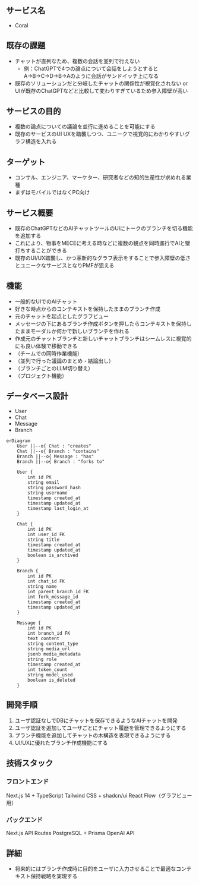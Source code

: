 ## サービス名
- CoraI

## 既存の課題

- チャットが直列なため、複数の会話を並列で行えない
    - 例：ChatGPTで4つの論点について会話をしようとするとA→B→C→D→B→Aのように会話がサンドイッチ上になる
- 既存のソリューションだと分岐したチャットの関係性が視覚化されない or UIが既存のChatGPTなどと比較して変わりすぎているため参入障壁が高い

## サービスの目的

- 複数の論点についての議論を並行に進めることを可能にする
- 既存のサービスのUI UXを踏襲しつつ、ユニークで視覚的にわかりやすいグラフ構造を入れる

## ターゲット

- コンサル、エンジニア、マーケター、研究者などの知的生産性が求めれる業種
- まずはモバイルではなくPC向け

## サービス概要

- 既存のChatGPTなどのAIチャットツールのUIにトークのブランチを切る機能を追加する
- これにより、物事をMECEに考える時などに複数の観点を同時進行でAIと壁打ちすることができる
- 既存のUI/UX踏襲し、かつ革新的なグラフ表示をすることで参入障壁の低さとユニークなサービスとなりPMFが狙える

## 機能

- 一般的なUIでのAIチャット
- 好きな時点からのコンテキストを保持したままのブランチ作成
- 元のチャットを起点としたグラフビュー
- メッセージの下にあるブランチ作成ボタンを押したらコンテキストを保持したままモーダルか何かで新しいブランチを作れる
- 作成元のチャットブランチと新しいチャットブランチはシームレスに視覚的にも良い体験で移動できる
- （チームでの同時作業機能）
- （並列で行った議論のまとめ・結論出し）
- （ブランチごとのLLM切り替え）
- （プロジェクト機能）

## データベース設計

- User
- Chat
- Message
- Branch
```
erDiagram
    User ||--o{ Chat : "creates"
    Chat ||--o{ Branch : "contains"
    Branch ||--o{ Message : "has"
    Branch ||--o{ Branch : "forks to"

    User {
        int id PK
        string email
        string password_hash
        string username
        timestamp created_at
        timestamp updated_at
        timestamp last_login_at
    }

    Chat {
        int id PK
        int user_id FK
        string title
        timestamp created_at
        timestamp updated_at
        boolean is_archived
    }

    Branch {
        int id PK
        int chat_id FK
        string name
        int parent_branch_id FK
        int fork_message_id
        timestamp created_at
        timestamp updated_at
    }

    Message {
        int id PK
        int branch_id FK
        text content
        string content_type
        string media_url
        jsonb media_metadata
        string role
        timestamp created_at
        int token_count
        string model_used
        boolean is_deleted
    }
```

## 開発手順
1. ユーザ認証なしでDBにチャットを保存できるようなAIチャットを開発
2. ユーザ認証を追加してユーザごとにチャット履歴を管理できるようにする
3. ブランチ機能を追加してチャットの木構造を表現できるようにする
4. UI/UXに優れたブランチ作成機能にする


## 技術スタック
### フロントエンド
Next.js 14 + TypeScript
Tailwind CSS + shadcn/ui
React Flow（グラフビュー用）

### バックエンド
Next.js API Routes
PostgreSQL + Prisma
OpenAI API

## 詳細
- 将来的にはブランチ作成時に目的をユーザに入力させることで最適なコンテキスト保持戦略を実現する